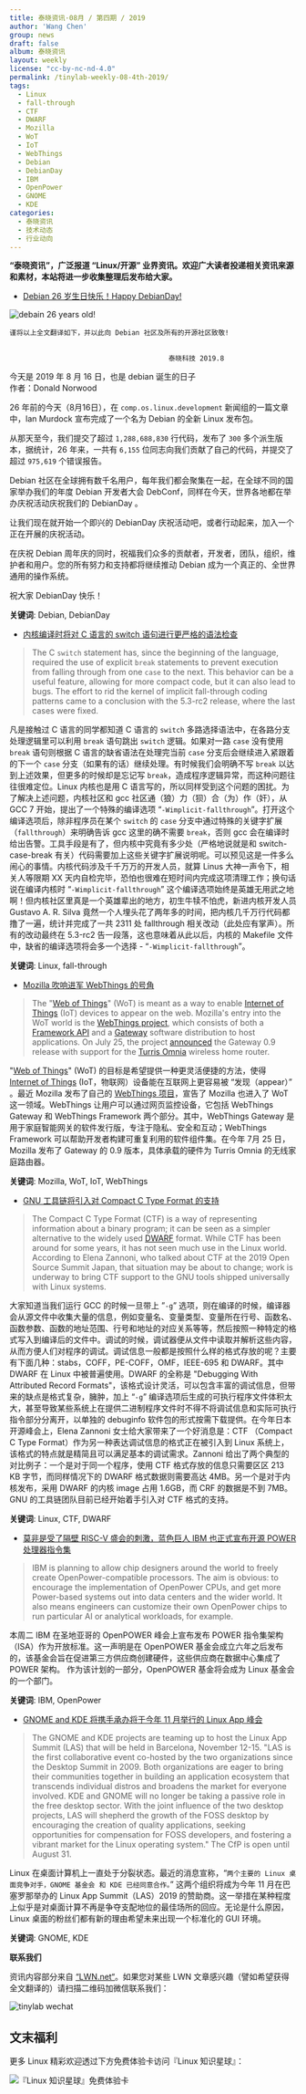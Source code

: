 ```yaml
---
title: 泰晓资讯·08月 / 第四期 / 2019
author: 'Wang Chen'
group: news
draft: false
album: 泰晓资讯
layout: weekly
license: "cc-by-nc-nd-4.0"
permalink: /tinylab-weekly-08-4th-2019/
tags:
  - Linux
  - fall-through
  - CTF
  - DWARF
  - Mozilla
  - WoT
  - IoT
  - WebThings
  - Debian
  - DebianDay
  - IBM
  - OpenPower
  - GNOME
  - KDE
categories:
  - 泰晓资讯
  - 技术动态
  - 行业动向
---
```


**“泰晓资讯”，广泛报道 “Linux/开源” 业界资讯。欢迎广大读者投递相关资讯来源和素材，本站将进一步收集整理后发布给大家。**

- [Debian 26 岁生日快乐！Happy DebianDay!](https://bits.debian.org/2019/08/debian-turns-26.html)

![debain 26 years old!](/wp-content/uploads/2019/08/debian26.png)

```
谨将以上全文翻译如下，并以此向 Debian 社区及所有的开源社区致敬!


                                       泰晓科技 2019.8
```
今天是 2019 年 8 月 16 日，也是 debian 诞生的日子   
作者：Donald Norwood

26 年前的今天（8月16日），在 `comp.os.linux.development` 新闻组的一篇文章中，Ian Murdock 宣布完成了一个名为 Debian 的全新 Linux 发布包。

从那天至今，我们提交了超过 `1,288,688,830` 行代码，发布了 `300` 多个派生版本，据统计，26 年来，一共有 `6,155` 位同志向我们贡献了自己的代码，并提交了超过 `975,619` 个错误报告。

Debian 社区在全球拥有数千名用户，每年我们都会聚集在一起，在全球不同的国家举办我们的年度 Debian 开发者大会 DebConf，同样在今天，世界各地都在举办庆祝活动庆祝我们的 DebianDay 。

让我们现在就开始一个即兴的 DebianDay 庆祝活动吧，或者行动起来，加入一个正在开展的庆祝活动。

在庆祝 Debian 周年庆的同时，祝福我们众多的贡献者，开发者，团队，组织，维护者和用户。您的所有努力和支持都将继续推动 Debian 成为一个真正的、全世界通用的操作系统。

祝大家 DebianDay 快乐！

**关键词**: Debian, DebianDay

- [内核编译时将对 C 语言的 switch 语句进行更严格的语法检查](https://lwn.net/Articles/794944/)

> The C `switch` statement has, since the beginning of the language, required the use of explicit `break` statements to prevent execution from falling through from one `case` to the next. This behavior can be a useful feature, allowing for more compact code, but it can also lead to bugs. The effort to rid the kernel of implicit fall-through coding patterns came to a conclusion with the 5.3-rc2 release, where the last cases were fixed.

凡是接触过 C 语言的同学都知道 C 语言的 `switch` 多路选择语法中，在各路分支处理逻辑里可以利用 `break` 语句跳出 `switch` 逻辑。如果对一路 `case` 没有使用 `break` 语句则根据 C 语言的缺省语法在处理完当前 `case` 分支后会继续进入紧跟着的下一个 `case` 分支（如果有的话）继续处理。有时候我们会明确不写 `break` 以达到上述效果，但更多的时候却是忘记写 `break`，造成程序逻辑异常，而这种问题往往很难定位。Linux 内核也是用 C 语言写的，所以同样受到这个问题的困扰。为了解决上述问题，内核社区和 gcc 社区通（狼）力（狈）合（为）作（奸），从 GCC 7 开始，提出了一个特殊的编译选项 “`-Wimplicit-fallthrough`”。打开这个编译选项后，除非程序员在某个 `switch` 的 `case` 分支中通过特殊的关键字扩展（`fallthrough`）来明确告诉 gcc 这里的确不需要 `break`，否则 gcc 会在编译时给出告警。工具手段是有了，但内核中究竟有多少处（严格地说就是和 switch-case-break 有关）代码需要加上这些关键字扩展说明呢。可以预见这是一件多么闹心的事情。内核代码涉及千千万万的开发人员，就算 Linus 大神一声令下，相关人等限期 XX 天内自检完毕，恐怕也很难在短时间内完成这项清理工作；换句话说在编译内核时 “`-Wimplicit-fallthrough`” 这个编译选项始终是英雄无用武之地啊！但内核社区里真是一个英雄辈出的地方，初生牛犊不怕虎，新进内核开发人员 Gustavo A. R. Silva 竟然一个人埋头花了两年多的时间，把内核几千万行代码都撸了一遍，统计并完成了一共 2311 处 fallthrough 相关改动（此处应有掌声）。所有的改动最终在 5.3-rc2 告一段落，这也意味着从此以后，内核的 Makefile 文件中，缺省的编译选项将会多一个选择 - “`-Wimplicit-fallthrough`”。

**关键词**: Linux, fall-through

- [Mozilla 吹响进军 WebThings 的号角](https://lwn.net/Articles/795648/)

> The "[Web of Things](https://en.wikipedia.org/wiki/Web_of_Things)" (WoT) is meant as a way to enable [Internet of Things](https://en.wikipedia.org/wiki/Internet_of_things) (IoT) devices to appear on the web. Mozilla's entry into the WoT world is the [WebThings project](https://iot.mozilla.org/), which consists of both a [Framework API](https://iot.mozilla.org/framework/) and a [Gateway](https://iot.mozilla.org/gateway/) software distribution to host applications. On July 25, the project [announced](https://hacks.mozilla.org/2019/07/webthings-gateway-for-wireless-routers/) the Gateway 0.9 release with support for the [Turris Omnia](https://www.turris.cz/en/omnia/) wireless home router.

"[Web of Things](https://en.wikipedia.org/wiki/Web_of_Things)" (WoT) 的目标是希望提供一种更灵活便捷的方法，使得 [Internet of Things](https://en.wikipedia.org/wiki/Internet_of_things) (IoT，物联网）设备能在互联网上更容易被 “发现（appear）” 。最近 Mozilla 发布了自己的 [WebThings 项目](https://iot.mozilla.org/)，宣告了 Mozilla 也进入了 WoT 这一领域。WebThings 让用户可以通过网页监控设备，它包括 WebThings Gateway 和 WebThings Framework 两个部分。其中，WebThings Gateway 是用于家庭智能网关的软件发行版，专注于隐私、安全和互动；WebThings Framework 可以帮助开发者构建可重复利用的软件组件集。在今年 7月 25 日，Mozilla 发布了 Gateway 的 0.9 版本，具体承载的硬件为 Turris Omnia 的无线家庭路由器。

**关键词**: Mozilla, WoT, IoT, WebThings

- [GNU 工具链将引入对 Compact C Type Format 的支持](https://lwn.net/Articles/795384/)

> The Compact C Type Format (CTF) is a way of representing information about a binary program; it can be seen as a simpler alternative to the widely used [DWARF](http://dwarfstd.org/) format. While CTF has been around for some years, it has not seen much use in the Linux world. According to Elena Zannoni, who talked about CTF at the 2019 Open Source Summit Japan, that situation may be about to change; work is underway to bring CTF support to the GNU tools shipped universally with Linux systems.

大家知道当我们运行 GCC 的时候一旦带上 ”`-g`” 选项，则在编译的时候，编译器会从源文件中收集大量的信息，例如变量名、变量类型、变量所在行号、函数名、函数参数、函数的地址范围、行号和地址的对应关系等等，然后按照一种特定的格式写入到编译后的文件中。调试的时候，调试器便从文件中读取并解析这些内容，从而方便人们对程序的调试。调试信息一般都是按照什么样的格式存放的呢？主要有下面几种：stabs，COFF，PE-COFF，OMF，IEEE-695 和 DWARF。其中 DWARF 在 Linux 中被普遍使用。DWARF 的全称是 "Debugging With Attributed Record Formats"，该格式设计灵活，可以包含丰富的调试信息，但带来的缺点是格式复杂，臃肿，加上 “`-g`” 编译选项后生成的可执行程序文件体积太大，甚至导致某些系统上在提供二进制程序文件时不得不将调试信息和实际可执行指令部分分离开，以单独的 debuginfo 软件包的形式按需下载提供。在今年日本开源峰会上，Elena Zannoni 女士给大家带来了一个好消息是：CTF （Compact C Type Format）作为另一种表达调试信息的格式正在被引入到 Linux 系统上，该格式的特点就是精简且可以满足基本的调试需求。Zannoni 给出了两个典型的对比例子：一个是对于同一个程序，使用 CTF 格式存放的信息只需要区区 213 KB 字节，而同样情况下的 DWARF 格式数据则需要高达 4MB。另一个是对于内核发布，采用 DWARF 的内核 image 占用 1.6GB，而 CRF 的数据是不到 7MB。GNU 的工具链团队目前已经开始着手引入对 CTF 格式的支持。

**关键词**: Linux, CTF, DWARF

- [莫非是受了隔壁 RISC-V 盛会的刺激，蓝色巨人 IBM 也正式宣布开源 POWER 处理器指令集](https://www.theregister.co.uk/2019/08/20/ibm_openpower_isa/)

> IBM is planning to allow chip designers around the world to freely create OpenPower-compatible processors. The aim is obvious: to encourage the implementation of OpenPower CPUs, and get more Power-based systems out into data centers and the wider world. It also means engineers can customize their own OpenPower chips to run particular AI or analytical workloads, for example.

本周二 IBM 在圣地亚哥的 OpenPOWER 峰会上宣布发布 POWER 指令集架构（ISA）作为开放标准。这一声明是在 OpenPOWER 基金会成立六年之后发布的，该基金会旨在促进第三方供应商创建硬件，这些供应商在数据中心集成了 POWER 架构。 作为该计划的一部分，OpenPOWER 基金将会成为 Linux 基金会的一个部门。

**关键词**: IBM, OpenPower

- [GNOME and KDE 将携手承办将于今年 11 月举行的 Linux App 峰会](https://lwn.net/Articles/795116/)

> The GNOME and KDE projects are teaming up to host the Linux App Summit (LAS) that will be held in Barcelona, November 12-15. "LAS is the first collaborative event co-hosted by the two organizations since the Desktop Summit in 2009. Both organizations are eager to bring their communities together in building an application ecosystem that transcends individual distros and broadens the market for everyone involved. KDE and GNOME will no longer be taking a passive role in the free desktop sector. With the joint influence of the two desktop projects, LAS will shepherd the growth of the FOSS desktop by encouraging the creation of quality applications, seeking opportunities for compensation for FOSS developers, and fostering a vibrant market for the Linux operating system." The CfP is open until August 31.

Linux 在桌面计算机上一直处于分裂状态。最近的消息宣称，“`两个主要的 Linux 桌面竞争对手，GNOME 基金会 和 KDE 已经同意合作。`” 这两个组织将成为今年 11 月在巴塞罗那举办的 Linux App Summit（LAS）2019 的赞助商。这一举措在某种程度上似乎是对桌面计算不再是争夺支配地位的最佳场所的回应。无论是什么原因，Linux 桌面的粉丝们都有新的理由希望未来出现一个标准化的 GUI 环境。

**关键词**: GNOME, KDE

**联系我们**

资讯内容部分来自 [“LWN.net“](https://lwn.net/)。如果您对某些 LWN 文章感兴趣（譬如希望获得全文翻译的）请扫描二维码加微信联系我们：

![tinylab wechat](/images/wechat/tinylab.jpg)

## 文末福利

更多 Linux 精彩欢迎透过下方免费体验卡访问『Linux 知识星球』：

![『Linux 知识星球』免费体验卡](http://tinylab.org/images/xingqiu/planet-free-card.jpg)